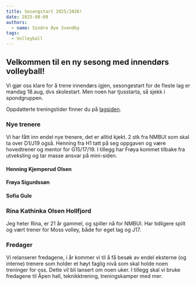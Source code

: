 ```yaml
---
title: Sesongstart 2025/2026!
date: 2025-08-09
authors:
  - name: Sindre Øye Svendby
tags:
  - Volleyball
---
```


## Velkommen til en ny sesong med innendørs volleyball!

Vi gjør oss klare for å trene innendørs igjen, sesongestart for de fleste lag er mandag 18.aug, dvs skolestart. Men noen har tjusstarta, så sjekk i spondgruppen.

Oppdatterte treningstider finner du på [lagsiden](/lag).

### Nye trenere

Vi har fått inn endel nye trenere, det er alltid kjekt.  2 stk fra NMBUI som skal ta over D1/J19 også. Henning fra H1 tatt på seg oppgaven og være hovedtrener og mentor for G15/17/19.
I tillegg har Frøya kommet tilbake fra utveksling og tar masse ansvar på mini-siden. 


#### Henning Kjemperud Olsen


#### Frøya Sigurdssøn


#### Sofia Gule 


### Rina Kathinka Olsen Hollfjord
Jeg heter Rina, er 21 år gammel, og spiller nå for NMBUI. Har tidligere spilt og vært trener for Moss volley, både for eget lag og J17.


### Fredager

Vi relanserer fredagene, i år kommer vi til å få besøk av endel eksterne (og interne) trenere som holder et høyt faglig nivå som skal holde noen treninger for oss. Dette vil bli lansert om noen uker.
I tillegg skal vi bruke fredagene til Åpen hall, teknikktrening, treningskamper med mer. 

